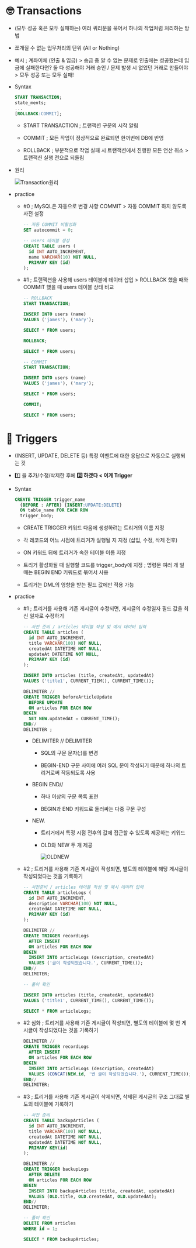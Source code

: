 # 🤓 Transactions

- (모두 성공 혹은 모두 실패하는) 여러 쿼리문을 묶어서 하나의 작업처럼 처리하는 방법

- 쪼개질 수 없는 업무처리의 단위 (All or Nothing)

- 예시 ; 계좌이체 (인출 & 입금) > 송금 중 알 수 없는 문제로 인출에는 성공했는데 입금에 실패한다면? 둘 다 성공해야 거래 승인 / 문제 발생 시 없었던 거래로 만들어야 > 모두 성공 또는 모두 실패!

- Syntax

  ```sql
  START TRANSACTION;
  state_ments;
  ...
  [ROLLBACK:COMMIT];
  ```

    - START TRANSACTION ; 트랜잭션 구문의 시작 알림

    - COMMIT ; 모든 작업이 정상적으로 완료되면 한꺼번에 DB에 반영

    - ROLLBACK ; 부분적으로 작업 실패 시 트랜잭션에서 진행한 모든 연산 취소 > 트랜잭션 실행 전으로 되돌림

- 원리

  ![Transaction원리](https://user-images.githubusercontent.com/121418205/220011181-db918e94-bbed-4630-9776-11443929b6c9.jpg)

- practice

  - #0 ; MySQL은 자동으로 변경 사항 COMMIT > 자동 COMMIT 하지 않도록 사전 설정

    ```sql
    -- 자동 COMMIT 비활성화
    SET autocommit = 0;

    -- users 테이블 생성
    CREATE TABLE users (
      id INT AUTO_INCREMENT,
      name VARCHAR(10) NOT NULL,
      PRIMARY KEY (id)
    );
    ```
  
  - #1 ; 트랜잭션을 사용해 users 테이블에 데이터 삽입 > ROLLBACK 했을 때와 COMMIT 했을 때 users 테이블 상태 비교

    ```sql
    -- ROLLBACK
    START TRANSACTION;

    INSERT INTO users (name)
    VALUES ('james'), ('mary');

    SELECT * FROM users;

    ROLLBACK;

    SELECT * FROM users;

    -- COMMIT
    START TRANSACTION;

    INSERT INTO users (name)
    VALUES ('james'), ('mary');

    SELECT * FROM users;

    COMMIT;

    SELECT * FROM users;
    ```

# 🫢 Triggers

- (INSERT, UPDATE, DELETE 등) 특정 이벤트에 대한 응답으로 자동으로 실행되는 것 

- 1️⃣ 을 추가/수정/삭제한 후에 **2️⃣ 하겠다 < 이게 Trigger**

- Syntax

  ```sql
  CREATE TRIGGER trigger_name
    {BEFORE : AFTER} {INSERT:UPDATE:DELETE}
    ON table_name FOR EACH ROW
    trigger_body;
  ```

    - CREATE TRIGGER 키워드 다음에 생성하려는 트리거의 이름 지정

    - 각 레코드의 어느 시점에 트리거가 실행될 지 지정 (삽입, 수정, 삭제 전후)

    - ON 키워드 뒤에 트리거가 속한 테이블 이름 지정

    - 트리거 활성화될 때 실행할 코드를 trigger_body에 지정 ; 명령문 여러 개 일 때는 BEGIN END 키워드로 묶어서 사용

    - 트리거는 DML의 영향을 받는 필드 값에만 적용 가능

- practice

  - #1 ; 트리거를 사용해 기존 게시글이 수정되면, 게시글의 수정일자 필드 값을 최신 일자로 수정하기

    ```sql
    -- 사전 준비 / articles 테이블 작성 및 예시 데이터 입력
    CREATE TABLE articles (
      id INT AUTO_INCREMENT,
      title VARCHAR(100) NOT NULL,
      createdAt DATETIME NOT NULL,
      updateAt DATETIME NOT NULL,
      PRIMARY KEY (id)
    );

    INSERT INTO articles (title, createdAt, updatedAt)
    VALUES ('title1', CURRENT_TIEM(), CURRENT_TIME());

    DELIMITER //
    CREATE TRIGGER beforeArticleUpdate
      BEFORE UPDATE
      ON articles FOR EACH ROW
    BEGIN
      SET NEW.updatedAt = CURRENT_TIME();
    END//
    DELIMITER ;
    ```

      - DELIMITER // DELIMITER
      
        - SQL의 구문 문자(;)를 변경

        - BEGIN-END 구문 사이에 여러 SQL 문이 작성되기 때문에 하나의 트리거로써 작동되도록 사용
  
      - BEGIN END//

        - 하나 이상의 구문 목록 표현

        - BEGIN과 END 키워드로 둘러싸는 다중 구문 구성

      - NEW.

        - 트리거에서 특정 시점 전후의 값에 접근할 수 있도록 제공하는 키워드

        - OLD와 NEW 두 개 제공

          ![OLDNEW](https://user-images.githubusercontent.com/121418205/220036680-cb6a0687-1eec-479b-86bd-a3bcae08d535.jpg)

  - #2 ; 트리거를 사용해 기존 게시글이 작성되면, 별도의 테이블에 해당 게시글이 작성되었다는 것을 기록하기

    ```sql
    -- 사전준비 / articles 테이블 작성 및 예시 데이터 입력
    CREATE TABLE articleLogs (
      id INT AUTO_INCREMENT,
      description VARCHAR(100) NOT NULL,
      createdAt DATETIME NOT NULL,
      PRIMARY KEY (id)
    );

    DELIMITER //
    CREATE TRIGGER recordLogs
      AFTER INSERT
      ON articles FOR EACH ROW
    BEGIN
      INSERT INTO articleLogs (description, createdAt)
      VALUES ('글이 작성되었습니다.', CURRENT_TIME());
    END//
    DELIMITER;

    -- 풀이 확인

    INSERT INTO articles (title, createdAt, updatedAt)
    VALUES ('title1', CURRENT_TIME(), CURRENT_TIME());

    SELECT * FROM articleLogs;
    ```
  
  - #2 심화 ; 트리거를 사용해 기존 게시글이 작성되면, 별도의 테이블에 몇 번 게시글이 작성되었다는 것을 기록하기

    ```sql
    DELIMITER //
    CREATE TRIGGER recordLogs
      AFTER INSERT
      ON articles FOR EACH ROW
    BEGIN
      INSERT INTO articleLogs (description, createdAt)
      VALUES (CONCAT(NEW.id, '번 글이 작성되었습니다.'), CURRENT_TIME());
    END//
    DELIMITER;
    ```

  - #3 ; 트리거를 사용해 기존 게시글이 삭제되면, 삭제된 게시글의 구조 그대로 별도의 테이블에 기록하기

    ```sql
    -- 사전 준비
    CREATE TABLE backupArticles (
      id INT AUTO_INCREMENT,
      title VARCHAR(100) NOT NULL,
      createdAt DATETIME NOT NULL,
      updatedAt DATETIME NOT NULL,
      PRIMARY KEY(id)
    );

    DELIMITER //
    CREATE TRIGGER backupLogs
      AFTER DELETE
      ON articles FOR EACH ROW
    BEGIN
      INSERT INTO backupArticles (title, createdAt, updatedAt)
      VALUES (OLD.title, OLD.createdAt, OLD.updatedAt);
    END//
    DELIMITER;

    -- 풀이 확인
    DELETE FROM articles
    WHERE id = 1;

    SELECT * FROM backupArticles;
    ```